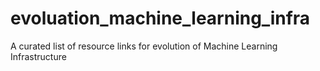 # evoluation_machine_learning_infra
A curated list of resource links for evolution of Machine Learning Infrastructure
